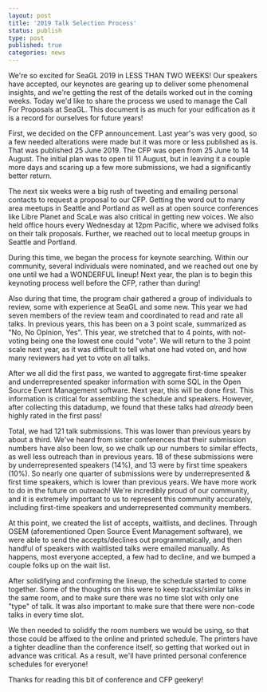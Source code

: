 ```yaml
---
layout: post
title: '2019 Talk Selection Process'
status: publish
type: post
published: true
categories: news
---
```


We're so excited for SeaGL 2019 in LESS THAN TWO WEEKS!  Our speakers have accepted, our keynotes are gearing up to deliver some phenomenal insights, and we're getting the rest of the details worked out in the coming weeks.  Today we'd like to share the process we used to manage the Call For Proposals at SeaGL.  This document is as much for your edification as it is a record for ourselves for future years!

First, we decided on the CFP announcement.  Last year's was very good, so a few needed alterations were made but it was more or less published as is.  That was published 25 June 2019.  The CFP was open from 25 June to 14 August.  The initial plan was to open til 11 August, but in leaving it a couple more days and scaring up a few more submissions, we had a significantly better return.

The next six weeks were a big rush of tweeting and emailing personal contacts to request a proposal to our CFP.  Getting the word out to many area meetups in Seattle and Portland as well as at open source conferences like Libre Planet and ScaLe  was also critical in getting new voices.  We also held office hours every Wednesday at 12pm Pacific, where we advised folks on their talk proposals.  Further, we reached out to local meetup groups in Seattle and Portland.

During this time, we began the process for keynote searching.  Within our community, several individuals were nominated, and we reached out one by one until we had a WONDERFUL lineup!  Next year, the plan is to begin this keynoting process well before the CFP, rather than during!

Also during that time, the program chair gathered a group of individuals to review, some with experience at SeaGL and some new.  This year we had seven members of the review team and coordinated to read and rate all talks.  In previous years, this has been on a 3 point scale, summarized as "No, No Opinion, Yes".  This year, we stretched that to 4 points, with not-voting being one the lowest one could "vote".  We will return to the 3 point scale next year, as it was difficult to tell what one had voted on, and how many reviewers had yet to vote on all talks.

After we all did the first pass, we wanted to aggregate first-time speaker and underrepresented speaker information with some SQL in the Open Source Event Management software.  Next year, this will be done first.  This information is critical for assembling the schedule and speakers.  However, after collecting this datadump, we found that these talks had *already* been highly rated in the first pass!

Total, we had 121 talk submissions.  This was lower than previous years by about a third.  We've heard from sister conferences that their submission numbers have also been low, so we chalk up our numbers to similar effects, as well less outreach than in previous years.  18 of these submissions were by underrepresented speakers (14%), and 13 were by first time speakers (10%).  So nearly one quarter of submissions were by underrepresented & first time speakers, which is lower than previous years.  We have more work to do in the future on outreach!  We're incredibly proud of our community, and it is extremely important to us to represent this community accurately, including first-time speakers and underrepresented community members.

At this point, we created the list of accepts, waitlists, and declines.  Through OSEM (aforementioned Open Source Event Management software), we were able to send the accepts/declines out programmatically, and then handful of speakers with waitlisted talks were emailed manually.  As happens, most everyone accepted, a few had to decline, and we bumped a couple folks up on the wait list.  

After solidifying and confirming the lineup, the schedule started to come together.  Some of the thoughts on this were to keep tracks/similar talks in the same room, and to make sure there was no time slot with only one "type" of talk.  It was also important to make sure that there were non-code talks in every time slot.

We then needed to solidify the room numbers we would be using, so that those could be affixed to the online and printed schedule.  The printers have a tighter deadline than the conference itself, so getting that worked out in advance was critical.  As a result, we'll have printed personal conference schedules for everyone!

Thanks for reading this bit of conference and CFP geekery!

